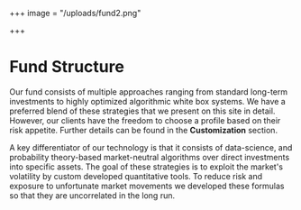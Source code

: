 +++
image = "/uploads/fund2.png"

+++
# Fund Structure

Our fund consists of multiple approaches ranging from standard long-term investments to highly optimized algorithmic white box systems. We have a preferred blend of these strategies that we present on this site in detail. However, our clients have the freedom to choose a profile based on their risk appetite. Further details can be found in the **Customization** section.

A key differentiator of our technology is that it consists of data-science, and probability theory-based market-neutral algorithms over direct investments into specific assets. The goal of these strategies is to exploit the market's volatility by custom developed quantitative tools. To reduce risk and exposure to unfortunate market movements we developed these formulas  so that they are uncorrelated in the long run.